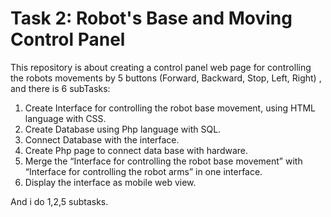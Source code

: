 # Task 2: Robot's Base and Moving Control Panel
This repository is about creating a control panel web page for controlling the robots movements by 5 buttons (Forward, Backward, Stop, Left, Right) , and there is 6 subTasks:

1. Create Interface for controlling the robot base movement, using HTML language with CSS.
2. Create Database using Php language with SQL.
3. Connect Database with the interface.
4. Create Php page to connect data base with hardware.
5. Merge the “Interface for controlling the robot base movement” with “Interface for controlling the robot arms” in one interface.
6. Display the interface as mobile web view.

And i do 1,2,5 subtasks.

